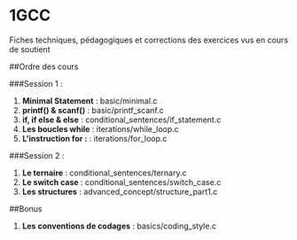 # 1GCC
Fiches techniques, pédagogiques et corrections des exercices vus en cours de soutient

##Ordre des cours

###Session 1 :

 1. **Minimal Statement** : basic/minimal.c
 2. **printf() & scanf()** : basic/printf_scanf.c
 3. **if, if else & else** :  conditional\_sentences/if\_statement.c
 4. **Les boucles while** : iterations/while_loop.c
 5. **L'instruction for :** : iterations/for_loop.c

###Session 2 :
 1. **Le ternaire** : conditional\_sentences/ternary.c
 2. **Le switch case** : conditional\_sentences/switch\_case.c
 3. **Les structures** : advanced\_concept/structure_part1.c

##Bonus 

 1. **Les conventions de codages** : basics/coding_style.c
